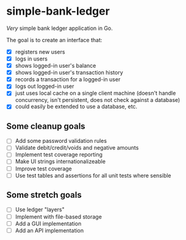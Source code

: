 # simple-bank-ledger

*Very* simple bank ledger application in Go.

The goal is to create an interface that:

- [x] registers new users
- [x] logs in users
- [x] shows logged-in user's balance
- [x] shows logged-in user's transaction history
- [x] records a transaction for a logged-in user
- [x] logs out logged-in user
- [x] just uses local cache on a single client machine (doesn't handle concurrency, isn't persistent, does not check against a database)
- [x] could easily be extended to use a database, etc.

## Some cleanup goals

- [ ] Add some password validation rules
- [ ] Validate debit/credit/voids and negative amounts
- [ ] Implement test coverage reporting
- [ ] Make UI strings internationalizeable
- [ ] Improve test coverage
- [ ] Use test tables and assertions for all unit tests where sensible

## Some stretch goals

- [ ] Use ledger "layers"
- [ ] Implement with file-based storage
- [ ] Add a GUI implementation
- [ ] Add an API implementation
